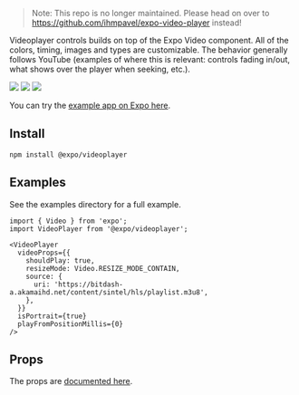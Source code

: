 > Note: This repo is no longer maintained. Please head on over to https://github.com/ihmpavel/expo-video-player instead!

Videoplayer controls builds on top of the Expo Video component. All of the colors, timing, images and types are customizable. The behavior generally follows YouTube (examples of where this is relevant: controls fading in/out, what shows over the player when seeking, etc.).

![](/images/default.png)
![](/images/custom.png)
![](/images/fullscreen.png)

You can try the [example app on Expo here](https://exp.host/@abiraja/expo-videoplayer-examples).

## Install

`npm install @expo/videoplayer`

## Examples

See the examples directory for a full example.

```
import { Video } from 'expo';
import VideoPlayer from '@expo/videoplayer';

<VideoPlayer
  videoProps={{
    shouldPlay: true,
    resizeMode: Video.RESIZE_MODE_CONTAIN,
    source: {
      uri: 'https://bitdash-a.akamaihd.net/content/sintel/hls/playlist.m3u8',
    },
  }}
  isPortrait={true}
  playFromPositionMillis={0}
/>
```

## Props

The props are [documented here](docs.md).
